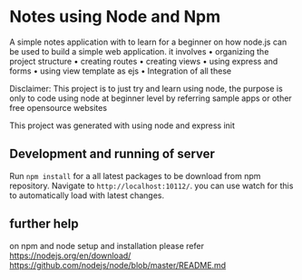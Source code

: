 # Notes using Node and Npm

A simple notes application with to learn for a beginner on how node.js  can be used to build a simple web application. it involves
•	organizing the project structure
•	creating routes
•	creating views
•	using express and forms
•	using view template as ejs
•	Integration of all these

Disclaimer: This project is to just try and learn using node, the purpose is only to code using node at beginner level by referring sample apps or other free opensource websites

This project was generated with  using node and express init

## Development  and running of server

Run `npm install` for a all latest packages to be download from npm repository. Navigate to `http://localhost:10112/`.  you can use watch for this to automatically load with latest changes.

## further help 

on npm and node setup and installation please refer
https://nodejs.org/en/download/
https://github.com/nodejs/node/blob/master/README.md